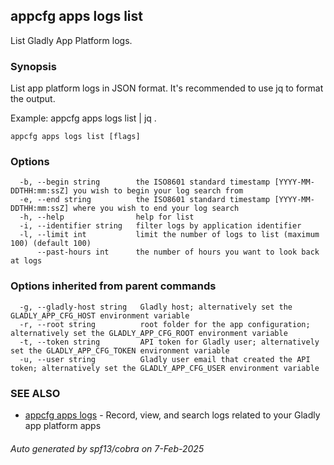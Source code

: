## appcfg apps logs list

List Gladly App Platform logs.

### Synopsis


List app platform logs in JSON format. It's recommended to use jq to format
the output.

Example:
  appcfg apps logs list | jq .


```
appcfg apps logs list [flags]
```

### Options

```
  -b, --begin string        the ISO8601 standard timestamp [YYYY-MM-DDTHH:mm:ssZ] you wish to begin your log search from
  -e, --end string          the ISO8601 standard timestamp [YYYY-MM-DDTHH:mm:ssZ] where you wish to end your log search
  -h, --help                help for list
  -i, --identifier string   filter logs by application identifier
  -l, --limit int           limit the number of logs to list (maximum 100) (default 100)
      --past-hours int      the number of hours you want to look back at logs
```

### Options inherited from parent commands

```
  -g, --gladly-host string   Gladly host; alternatively set the GLADLY_APP_CFG_HOST environment variable
  -r, --root string          root folder for the app configuration; alternatively set the GLADLY_APP_CFG_ROOT environment variable
  -t, --token string         API token for Gladly user; alternatively set the GLADLY_APP_CFG_TOKEN environment variable
  -u, --user string          Gladly user email that created the API token; alternatively set the GLADLY_APP_CFG_USER environment variable
```

### SEE ALSO

* [appcfg apps logs](appcfg_apps_logs.md)	 - Record, view, and search logs related to your Gladly app platform apps

###### Auto generated by spf13/cobra on 7-Feb-2025
